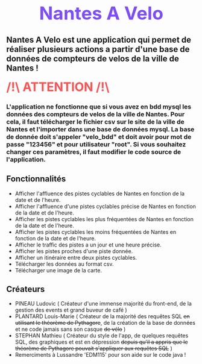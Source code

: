 


<h1 align="center" style="font-size: 3rem; color: #7c4dff; font-weight: bold; margin: 1rem 0;">Nantes A Velo</h1>

                                                                                               

## Nantes A Velo est une application qui permet de réaliser plusieurs actions a partir d'une base de données de compteurs de velos de la ville de Nantes !


<h2 style="font-size: 2rem; color: #ff5252; font-weight: bold; margin: 1rem 0;">/!\ ATTENTION /!\ </h2>

### L'application ne fonctionne que si vous avez en bdd mysql les données des compteurs de velos de la ville de Nantes. Pour cela, il faut télécharger le fichier csv sur le site de la ville de Nantes et l'importer dans une base de données mysql. La base de donnée doit s'appeler "velo_bdd" et doit avoir pour mot de passe "123456" et pour utilisateur "root". Si vous souhaitez changer ces paramètres, il faut modifier le code source de l'application.

## Fonctionnalités
- Afficher l'affluence des pistes cyclables de Nantes en fonction de la date et de l'heure.
- Afficher l'affluence d'une pistes cyclables précise de Nantes en fonction de la date et de l'heure.
- Afficher les pistes cyclables les plus fréquentées de Nantes en fonction de la date et de l'heure.
- Afficher les pistes cyclables les moins fréquentées de Nantes en fonction de la date et de l'heure.
- Afficher le traffic des pistes a un jour et une heure précise.
- Afficher les pistes proches d'une piste donnée.
- Afficher un itinéraire entre deux pistes cyclables.
- Télécharger les données au format csv.
- Télécharger une image de la carte.

## Créateurs
- PINEAU Ludovic ( Créateur d'une immense majorité du front-end, de la gestion des events et grand buveur de café )
- PLANTARD Louis-Marie ( Créateur de la majorité des requêtes SQL ~~en utilisant le théorème de Pythagore~~, de la création de la base de données et ne code jamais sans son casque ~~de vélo~~ )
- STEPHAN Mathieu ( Créateur du style de l'app, de quelques requêtes SQL, des graphiques et est en dépression ~~depuis qu'il a appris que le théorème de Pythagore pouvait s'appliquer aux requêtes SQL~~ )
- Remerciments à Lussandre 'EDM115' pour son aide sur le code java !
